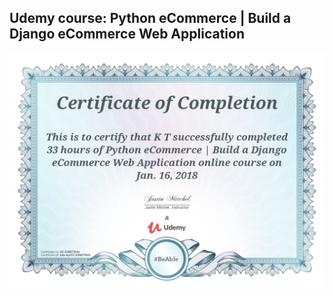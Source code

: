 ## Udemy course: Python eCommerce | Build a Django eCommerce Web Application

![Certificate](https://github.com/ktakats/python_ecommerce_learning/blob/master/static_my_project/images/certificate.jpg)
